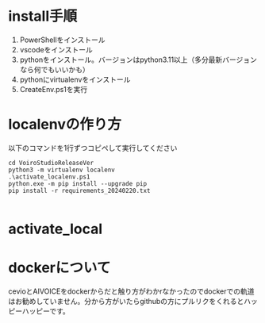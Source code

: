 # install手順
1. PowerShellをインストール
2. vscodeをインストール
3. pythonをインストール。バージョンはpython3.11以上（多分最新バージョンなら何でもいいかも）
4. pythonにvirtualenvをインストール
5. CreateEnv.ps1を実行


# localenvの作り方
以下のコマンドを1行ずつコピペして実行してください
```
cd VoiroStudioReleaseVer
python3 -m virtualenv localenv
.\activate_localenv.ps1
python.exe -m pip install --upgrade pip
pip install -r requirements_20240220.txt


```

# activate_local

# dockerについて
cevioとAIVOICEをdockerからだと触り方がわかrなかったのでdockerでの軌道はお勧めしていません。分から方がいたらgithubの方にプルリクをくれるとハッピーハッピーです。